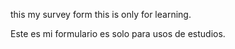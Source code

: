 this my survey form this is only for learning.

Este es mi formulario es solo para usos de estudios.
